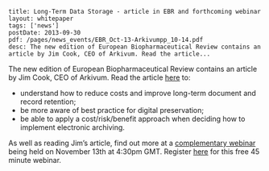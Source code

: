 ```
title: Long-Term Data Storage - article in EBR and forthcoming webinar
layout: whitepaper
tags: ['news']
postDate: 2013-09-30
pdf: /pages/news_events/EBR_Oct-13-Arkivumpp_10-14.pdf
desc: The new edition of European Biopharmaceutical Review contains an article by Jim Cook, CEO of Arkivum. Read the article...
```

The new edition of European Biopharmaceutical Review contains an article by Jim Cook, CEO of Arkivum. Read the article [here](http://content.yudu.com/Library/A2g9i3/EBROctober2013/resources/index.htm?referrerUrl=) to:

+ understand how to reduce costs and improve long-term document and record retention;
+ be more aware of best practice for digital preservation;
+ be able to apply a cost/risk/benefit approach when deciding how to implement electronic archiving.
 

As well as reading Jim’s article, find out more at a [complementary webinar](https://attendee.gotowebinar.com/register/1790542944509207042) being held on November 13th at 4:30pm GMT. Register [here](https://attendee.gotowebinar.com/register/1790542944509207042) for this free 45 minute webinar.
